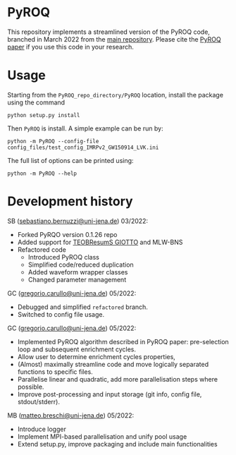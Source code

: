 # PyROQ
This repository implements a streamlined version of the PyROQ code, branched in March 2022 from the [main repository](https://github.com/qihongcat/PyROQ).
Please cite the [PyROQ paper](https://arxiv.org/abs/2009.13812) if you use this code in your research. 

# Usage

Starting from the `PyROQ_repo_directory/PyROQ` location, install the package using the command 

    python setup.py install

Then `PyROQ` is  install. A simple example can be run by:

    python -m PyROQ --config-file config_files/test_config_IMRPv2_GW150914_LVK.ini
    
The full list  of options can be printed using:

    python -m PyROQ --help

# Development history

SB (sebastiano.bernuzzi@uni-jena.de) 03/2022:
   * Forked PyRQO version 0.1.26 repo
   * Added support for [TEOBResumS GIOTTO](https://bitbucket.org/eob_ihes/teobresums/src/master/) and MLW-BNS
   * Refactored code
     - Introduced PyROQ class
     - Simplified code/reduced duplication
     - Added waveform wrapper classes
     - Changed parameter management

GC (gregorio.carullo@uni-jena.de) 05/2022:
  * Debugged and simplified `refactored` branch.
  * Switched to config file usage.

GC (gregorio.carullo@uni-jena.de) 05/2022:

  * Implemented PyROQ algorithm described in PyROQ paper: pre-selection loop and subsequent enrichment cycles.
  * Allow user to determine enrichment cycles properties,
  * (Almost) maximally streamline code and move logically separated functions to specific files.
  * Parallelise linear and quadratic, add more parallelisation steps where possible.
  * Improve post-processing and input storage (git info, config file, stdout/stderr).
  
MB (matteo.breschi@uni-jena.de) 05/2022:
  
  * Introduce logger
  * Implement MPI-based parallelisation and unify pool usage
  * Extend setup.py, improve packaging and include main functionalities

